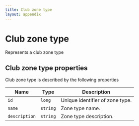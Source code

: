 ```yaml
---
title: Club zone type
layout: appendix
---
```


# Club zone type

Represents a club zone type 


## Club zone type properties

Club zone type is described by the following properties


Name            | Type      | Description
-----|----------|----------------------
`id`            |`long`     | Unique identifier of zone type.
`name`    		|`string`   | Zone type name.
`description`   |`string`   | Zone type description.



